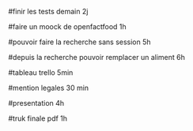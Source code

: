 #finir les tests demain           2j

#faire un moock de openfactfood   1h

#pouvoir faire la recherche sans session    5h

#depuis la recherche pouvoir remplacer un aliment 6h

#tableau trello 5min

#mention legales 30 min

#presentation  4h

#truk finale pdf 1h 

